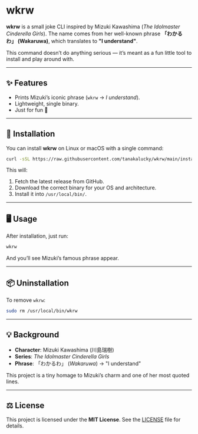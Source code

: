 
# wkrw

**wkrw** is a small joke CLI inspired by Mizuki Kawashima (*The Idolmaster Cinderella Girls*).
The name comes from her well-known phrase **「わかるわ」 (Wakaruwa)**, which translates to **"I understand"**.

This command doesn’t do anything serious — it’s meant as a fun little tool to install and play around with.

---

## ✨ Features

- Prints Mizuki’s iconic phrase (`wkrw` → *I understand*).
- Lightweight, single binary.
- Just for fun 🎉

---

## 🚀 Installation

You can install **wkrw** on Linux or macOS with a single command:

```bash
curl -sSL https://raw.githubusercontent.com/tanakalucky/wkrw/main/install.sh | bash
```

This will:

1. Fetch the latest release from GitHub.
2. Download the correct binary for your OS and architecture.
3. Install it into `/usr/local/bin/`.

---

## 🖥️ Usage

After installation, just run:

```bash
wkrw
```

And you’ll see Mizuki’s famous phrase appear.

---

## 📦 Uninstallation

To remove `wkrw`:

```bash
sudo rm /usr/local/bin/wkrw
```

---

## 💡 Background

- **Character**: Mizuki Kawashima (川島瑞樹)
- **Series**: *The Idolmaster Cinderella Girls*
- **Phrase**: 「わかるわ」 (*Wakaruwa*) → "I understand"

This project is a tiny homage to Mizuki’s charm and one of her most quoted lines.

---

## ⚖️ License

This project is licensed under the **MIT License**.
See the [LICENSE](./LICENSE) file for details.
